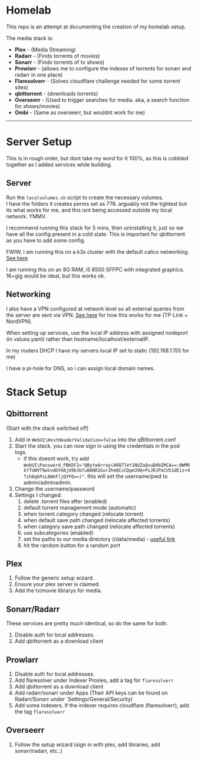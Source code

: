 # Homelab

This repo is an attempt at documenting the creation of my homelab setup. 

The media stack is:
- **Plex**  -    (Media Streaming)
- **Radarr**    -    (Finds torrents of movies)
- **Sonarr**    -    (Finds torrents of tv shows)
- **Prowlarr**  -    (allows me to configure the indexes of torrents for sonarr and radarr in one place)
- **Flaresolverr**  -    (Solves cloudflare challenge needed for some torrent sites)
- **qbittorrent**   -    (downloads torrents)
- **Overseerr** -    (Used to trigger searches for media. aka, a search function for shows/movies)
- **Ombi**  -    (Same as overseerr, but wouldnt work for me)


---

# Server Setup
This is in rough order, but dont take my word for it 100%, as this is cobbled together as I added services while building.

## Server
Run the `localvolumes.sh` script to create the necessary volumes.\
I have the folders it creates perms set as 776. arguably not the tightest but its what works for me, and this isnt being accessed outside my local network. YMMV.

I recommend running this stack for 5 mins, then uninstalling it, just so we have all the config present in a cold state. This is important for qbittorrent as you have to add some config.

FWIW, I am running this on a k3s cluster with the default calico networking. [See here](docs/1-cluster.md)

I am running this on an 8G RAM, i5 8500 SFFPC with integrated graphics. 16+gig would be ideal, but this works ok.

## Networking
I also have a VPN configured at network level so all external queries from the server are sent via VPN. [See here](https://support.nordvpn.com/hc/en-us/articles/20280525082001-Setting-up-TP-Link-with-NordVPN) for how this works for me (TP-Link + NordVPN).

When setting up services, use the local IP address with assigned nodeport (in values.yaml) rather than hostname/localhost/externalIP.

In my routers DHCP I have my servers local IP set to static (192.168.1.155 for me)

I have a pi-hole for DNS, so i can assign local domain names. 


# Stack Setup

## Qbittorrent
(Start with the stack switched off)
1. Add in `WebUI\HostHeaderValidation=false` into the qBittorrent.conf
2. Start the stack. you can now sign in using the credentials in the pod logs.
    - if this doesnt work, try add `WebUI\Password_PBKDF2="@ByteArray(ARQ77eY1NUZaQsuDHbIMCA==:0WMRkYTUWVT9wVvdDtHAjU9b3b7uB8NR1Gur2hmQCvCDpm39Q+PsJRJPaCU51dEiz+dTzh8qbPsL8WkFljQYFQ==)"`. this will set the username/pwd to admin/adminadmin.
3. Change the username/password
4. Settings I changed:
    1. delete .torrent files after (enabled)
    2. default torrent management mode (automatic)
    3. when torrent category changed (relocate torrent)
    4. when default save path changed (relocate affected torrents)
    5. when category save path changed (relocate affected torrents)
    6. use subcategories (enabled)
    7. set the paths to our media directory (/data/media) - [useful link](https://www.reddit.com/r/qBittorrent/comments/6dr3rk/comment/di5cgjz/?utm_source=share&utm_medium=web3x&utm_name=web3xcss&utm_term=1&utm_content=share_button)
    8. hit the random button for a random port


## Plex
1. Follow the generic setup wizard. 
2. Ensure your plex server is claimed.
3. Add the tv/movie librarys for media.

## Sonarr/Radarr
These services are pretty much identical, so do the same for both.
1. Disable auth for local addresses.
2. Add qbittorrent as a download client

## Prowlarr
1. Disable auth for local addresses.
2. Add flaresolver under Indexer Proxies, add a tag for `flaresolverr`
3. Add qbittorrent as a download client
4. Add radarr/sonarr under Apps (Their API keys can be found on Radarr/Sonarr under `Settings/General/Security)
5. Add some indexers. If the indexer requires cloudflare (flaresolverr), add the tag `flaresolverr`

## Overseerr
1. Follow the setup wizard (sign in with plex, add libraries, add sonarr/radarr, etc..)
